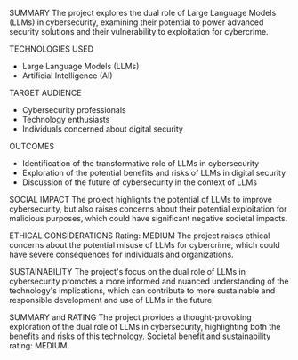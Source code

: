 SUMMARY
The project explores the dual role of Large Language Models (LLMs) in cybersecurity, examining their potential to power advanced security solutions and their vulnerability to exploitation for cybercrime.

TECHNOLOGIES USED
- Large Language Models (LLMs)
- Artificial Intelligence (AI)

TARGET AUDIENCE
- Cybersecurity professionals
- Technology enthusiasts
- Individuals concerned about digital security

OUTCOMES
- Identification of the transformative role of LLMs in cybersecurity
- Exploration of the potential benefits and risks of LLMs in digital security
- Discussion of the future of cybersecurity in the context of LLMs

SOCIAL IMPACT
The project highlights the potential of LLMs to improve cybersecurity, but also raises concerns about their potential exploitation for malicious purposes, which could have significant negative societal impacts.

ETHICAL CONSIDERATIONS
Rating: MEDIUM
The project raises ethical concerns about the potential misuse of LLMs for cybercrime, which could have severe consequences for individuals and organizations.

SUSTAINABILITY
The project's focus on the dual role of LLMs in cybersecurity promotes a more informed and nuanced understanding of the technology's implications, which can contribute to more sustainable and responsible development and use of LLMs in the future.

SUMMARY and RATING
The project provides a thought-provoking exploration of the dual role of LLMs in cybersecurity, highlighting both the benefits and risks of this technology. Societal benefit and sustainability rating: MEDIUM.
